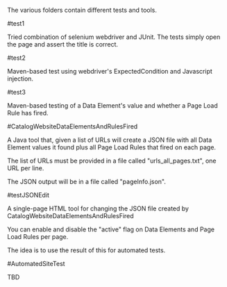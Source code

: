 The various folders contain different tests and tools.

#test1

Tried combination of selenium webdriver and JUnit. The tests simply open the page and assert the title is correct.

#test2

Maven-based test using webdriver's ExpectedCondition and Javascript injection.

#test3

Maven-based testing of a Data Element's value and whether a Page Load Rule has fired.

#CatalogWebsiteDataElementsAndRulesFired

A Java tool that, given a list of URLs will create a JSON file with all Data Element values it found plus all Page Load Rules that fired on each page.

The list of URLs must be provided in a file called "urls_all_pages.txt", one URL per line.

The JSON output will be in a file called "pageInfo.json".

#testJSONEdit

A single-page HTML tool for changing the JSON file created by CatalogWebsiteDataElementsAndRulesFired

You can enable and disable the "active" flag on Data Elements and Page Load Rules per page.

The idea is to use the result of this for automated tests.

#AutomatedSiteTest

TBD
